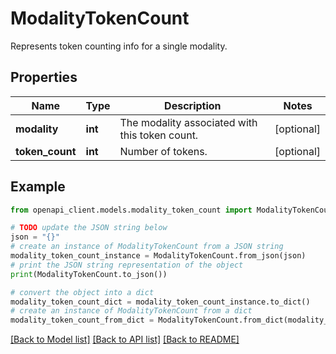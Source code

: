 # ModalityTokenCount

Represents token counting info for a single modality.

## Properties

Name | Type | Description | Notes
------------ | ------------- | ------------- | -------------
**modality** | **int** | The modality associated with this token count. | [optional] 
**token_count** | **int** | Number of tokens. | [optional] 

## Example

```python
from openapi_client.models.modality_token_count import ModalityTokenCount

# TODO update the JSON string below
json = "{}"
# create an instance of ModalityTokenCount from a JSON string
modality_token_count_instance = ModalityTokenCount.from_json(json)
# print the JSON string representation of the object
print(ModalityTokenCount.to_json())

# convert the object into a dict
modality_token_count_dict = modality_token_count_instance.to_dict()
# create an instance of ModalityTokenCount from a dict
modality_token_count_from_dict = ModalityTokenCount.from_dict(modality_token_count_dict)
```
[[Back to Model list]](../README.md#documentation-for-models) [[Back to API list]](../README.md#documentation-for-api-endpoints) [[Back to README]](../README.md)


